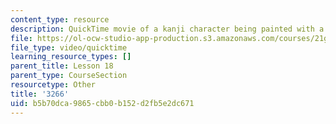 ```yaml
---
content_type: resource
description: QuickTime movie of a kanji character being painted with a brush.
file: https://ol-ocw-studio-app-production.s3.amazonaws.com/courses/21g-504-japanese-iv-spring-2009/b5b70dca9865cbb0b152d2fb5e2dc671_3266.mov
file_type: video/quicktime
learning_resource_types: []
parent_title: Lesson 18
parent_type: CourseSection
resourcetype: Other
title: '3266'
uid: b5b70dca-9865-cbb0-b152-d2fb5e2dc671
---
```

